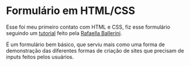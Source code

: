 # Formulário em HTML/CSS

Esse foi meu primeiro contato com HTML e CSS, fiz esse formulário seguindo um <a href="https://youtu.be/wwqOJ2o84S4">tutorial</a> feito pela <a href="https://www.youtube.com/RafaellaBallerini">Rafaella Ballerini</a>.

É um formulário bem básico, que serviu mais como uma forma de demonstração das diferentes formas de criação de sites que precisam de inputs feitos pelos usuários.
